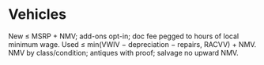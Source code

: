 # Vehicles

New ≤ MSRP + NMV; add-ons opt-in; doc fee pegged to hours of local minimum wage. Used ≤ min(VWIV − depreciation − repairs, RACVV) + NMV. NMV by class/condition; antiques with proof; salvage no upward NMV.
